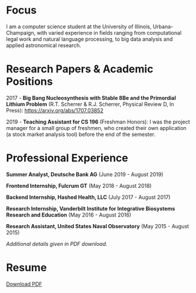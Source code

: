 # [](#header-1)Focus
I am a computer science student at the University of Illinois, Urbana-Champaign, with varied experience in
fields ranging from computational legal work and natural language processing, to big data analysis and applied astronomical research.

# [](#header-1)Research Papers & Academic Positions
2017 - __Big Bang Nucleosynthesis with Stable 8Be and the Primordial Lithium Problem__ (R.T. Scherrer & R.J. Scherrer, Physical Review D, In Press): https://arxiv.org/abs/1707.03852

2019 - __Teaching Assistant for CS 196__ (Freshman Honors): I was the project manager for a small group of freshmen, who created their own application (a stock market analysis tool) before the end of the
semester.

# [](#header-1)Professional Experience
__Summer Analyst, Deutsche Bank AG__ (June 2019 - August 2019)

__Frontend Internship, Fulcrum GT__ (May 2018 - August 2018)

__Backend Internship, Hashed Health, LLC__ (July 2017 - August 2017)

__Research Internship, Vanderbilt Institute for Integrative Biosystems Research and Education__ (May 2016 - August 2016)

__Research Assistant, United States Naval Observatory__ (May 2015 - August 2015)

*Additional details given in PDF download.*


# [](#header-1)Resume
<a href="Richard Scherrer Resume.pdf">Download PDF</a>
